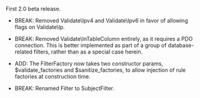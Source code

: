 First 2.0 beta release.

- BREAK: Removed Validate\Ipv4 and Validate\Ipv6 in favor of allowing flags on
  Validate\Ip.

- BREAK: Removed Validate\InTableColumn entirely, as it requires a PDO connection. This is better implemented as part of a group of database-related filters, rather than as a special case herein.

- ADD: The FilterFactory now takes two constructor params, $validate_factories and $sanitize_factories, to allow injection of rule factories at construction time.

- BREAK: Renamed Filter to SubjectFilter.
